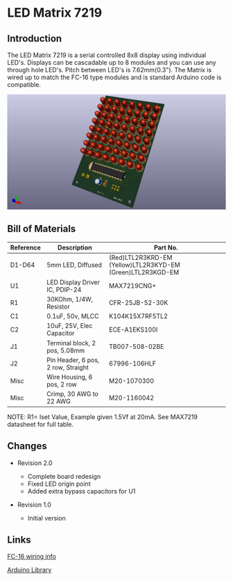 # LED Matrix 7219

## Introduction
The LED Matrix 7219 is a serial controlled 8x8 display using individual LED's. Displays can be cascadable up to 8 modules and you can use any
through hole LED's. Pitch between LED's is 7.62mm(0.3"). The Matrix is wired up to match the FC-16 type modules and is standard Arduino code is compatible.


![3DVIEW](LED_Matrix_7219-3DVIEW.png)


## Bill of Materials
Reference | Description                         | Part No.  
----------|-------------------------------------|----------------
D1-D64    | 5mm LED, Diffused                   | (Red)LTL2R3KRD-EM (Yellow)LTL2R3KYD-EM (Green)LTL2R3KGD-EM
U1        | LED Display Driver IC, PDIP-24      | MAX7219CNG+
R1        | 30KOhm, 1/4W, Resistor              | CFR-25JB-52-30K
C1        | 0.1uF, 50v, MLCC                    | K104K15X7RF5TL2
C2        | 10uF, 25V, Elec Capacitor           | ECE-A1EKS100I
J1        | Terminal block, 2 pos, 5.08mm       | TB007-508-02BE
J2        | Pin Header, 6 pos, 2 row, Straight  | 67996-106HLF
Misc      | Wire Housing, 6 pos, 2 row          | M20-1070300
Misc      | Crimp, 30 AWG to 22 AWG             | M20-1160042

NOTE: R1= Iset Value, Example given 1.5Vf at 20mA. See MAX7219 datasheet for full table.


## Changes
* Revision 2.0
  * Complete board redesign
  * Fixed LED origin point 
  * Added extra bypass capacitors for U1

* Revision 1.0
  * Initial version
  
  
## Links

[FC-16 wiring info](https://majicdesigns.github.io/MD_MAX72XX/page_f_c16.html)


[Arduino Library](https://reference.arduino.cc/reference/en/libraries/md_max72xx/)




